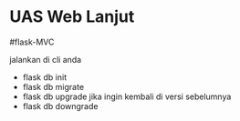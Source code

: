 # UAS Web Lanjut

#flask-MVC

jalankan di cli anda
- flask db init
- flask db migrate
- flask db upgrade
jika ingin kembali di versi sebelumnya
- flask db downgrade
